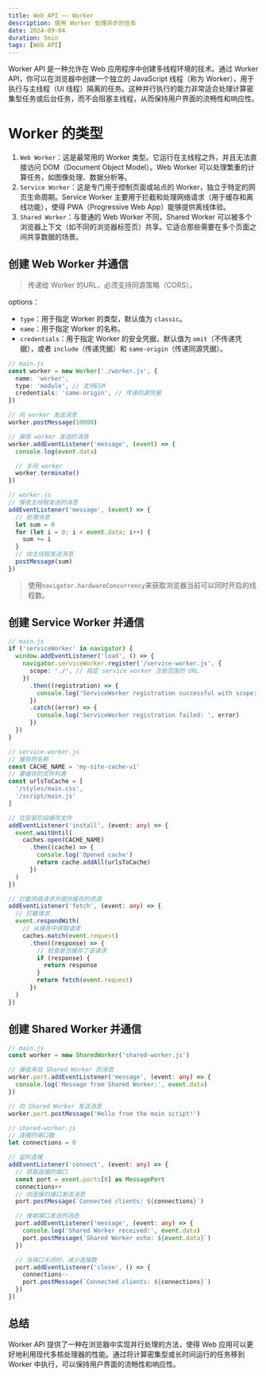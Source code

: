 ```yaml
---
title: Web API —— Worker
description: 使用 Worker 处理异步的任务
date: 2024-09-04
duration: 5min
tags: [Web API]
---
```


Worker API 是一种允许在 Web 应用程序中创建多线程环境的技术。通过 Worker API，你可以在浏览器中创建一个独立的 JavaScript 线程（称为 Worker），用于执行与主线程（UI 线程）隔离的任务。这种并行执行的能力非常适合处理计算密集型任务或后台任务，而不会阻塞主线程，从而保持用户界面的流畅性和响应性。

# Worker 的类型

1. `Web Worker`：这是最常用的 Worker 类型。它运行在主线程之外，并且无法直接访问 DOM（Document Object Model）。Web Worker 可以处理繁重的计算任务，如图像处理、数据分析等。
2. `Service Worker`：这是专门用于控制页面或站点的 Worker，独立于特定的网页生命周期。Service Worker 主要用于拦截和处理网络请求（用于缓存和离线功能），使得 PWA（Progressive Web App）能够提供离线体验。
3. `Shared Worker`：与普通的 Web Worker 不同，Shared Worker 可以被多个浏览器上下文（如不同的浏览器标签页）共享。它适合那些需要在多个页面之间共享数据的场景。

## 创建 Web Worker 并通信

> 传递给 Worker 的URL，必须支持同源策略（CORS）。

options：
  - `type`：用于指定 Worker 的类型，默认值为 `classic`。
  - `name`：用于指定 Worker 的名称。
  - `credentials`：用于指定 Worker 的安全凭据，默认值为 `omit`（不传递凭据），或者 `include`（传递凭据）和 `same-origin`（传递同源凭据）。

```ts twoslash
// main.js
const worker = new Worker('./worker.js', {
  name: 'worker',
  type: 'module', // 支持ESM
  credentials: 'same-origin', // 传递同源凭据
})

// 向 worker 发送消息
worker.postMessage(10000)

// 接收 worker 发送的消息
worker.addEventListener('message', (event) => {
  console.log(event.data)

  // 关闭 worker
  worker.terminate()
})
```

```ts twoslash
// worker.js
// 接收主线程发送的消息
addEventListener('message', (event) => {
  // 处理消息
  let sum = 0
  for (let i = 0; i < event.data; i++) {
    sum += i
  }
  // 向主线程发送消息
  postMessage(sum)
})
```

> 使用`navigator.hardwareConcurrency`来获取浏览器当前可以同时开启的线程数。

## 创建 Service Worker 并通信

```ts twoslash
// main.js
if ('serviceWorker' in navigator) {
  window.addEventListener('load', () => {
    navigator.serviceWorker.register('/service-worker.js', {
      scope: './', // 指定 service worker 注册范围的 URL
    })
      .then((registration) => {
        console.log('ServiceWorker registration successful with scope: ', registration.scope)
      })
      .catch((error) => {
        console.log('ServiceWorker registration failed: ', error)
      })
  })
}
```

```ts twoslash
// service-worker.js
// 缓存的名称
const CACHE_NAME = 'my-site-cache-v1'
// 要缓存的文件列表
const urlsToCache = [
  '/styles/main.css',
  '/script/main.js'
]

// 在安装阶段缓存文件
addEventListener('install', (event: any) => {
  event.waitUntil(
    caches.open(CACHE_NAME)
      .then((cache) => {
        console.log('Opened cache')
        return cache.addAll(urlsToCache)
      })
  )
})

// 拦截网络请求并提供缓存的资源
addEventListener('fetch', (event: any) => {
  // 拦截请求
  event.respondWith(
    // 从缓存中获取请求
    caches.match(event.request)
      .then((response) => {
        // 检查是否缓存了该请求
        if (response) {
          return response
        }
        return fetch(event.request)
      })
  )
})
```

## 创建 Shared Worker 并通信

```ts twoslash
// main.js
const worker = new SharedWorker('shared-worker.js')

// 接收来自 Shared Worker 的消息
worker.port.addEventListener('message', (event: any) => {
  console.log('Message from Shared Worker:', event.data)
})

// 向 Shared Worker 发送消息
worker.port.postMessage('Hello from the main script!')
```

```ts twoslash
// shared-worker.js
// 连接的端口数
let connections = 0

// 监听连接
addEventListener('connect', (event: any) => {
  // 获取连接的端口
  const port = event.ports[0] as MessagePort
  connections++
  // 向连接的端口发送消息
  port.postMessage(`Connected clients: ${connections}`)

  // 接收端口发送的消息
  port.addEventListener('message', (event: any) => {
    console.log('Shared Worker received:', event.data)
    port.postMessage(`Shared Worker echo: ${event.data}`)
  })

  // 当端口关闭时，减少连接数
  port.addEventListener('close', () => {
    connections--
    port.postMessage(`Connected clients: ${connections}`)
  })
})
```

## 总结
Worker API 提供了一种在浏览器中实现并行处理的方法，使得 Web 应用可以更好地利用现代多核处理器的性能。通过将计算密集型或长时间运行的任务移到 Worker 中执行，可以保持用户界面的流畅性和响应性。
